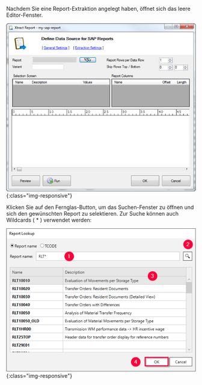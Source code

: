 Nachdem Sie eine Report-Extraktion angelegt haben, öffnet sich das leere Editor-Fenster.

![Abap-Report-Define-Data-Source](/img/content/Abap-Report-Define-Data-Source.png){:class="img-responsive"} 


Klicken Sie auf den Fernglas-Button, um das Suchen-Fenster zu öffnen und sich den gewünschten Report zu selektieren. Zur Suche können auch Wildcards ( * ) verwendet werden:

![Look-Up-Report](/img/content/Look-Up-Report.png){:class="img-responsive"}
